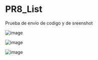 # PR8_List
Prueba de envio de codigo y de sreenshot

![image](https://github.com/user-attachments/assets/c6884224-525f-473d-a165-b5dfae32cbd4)

![image](https://github.com/user-attachments/assets/ee35edf8-096b-46ed-a2b3-c54c1055eed9)

![image](https://github.com/user-attachments/assets/5d16c6ec-66a9-4d96-8e7e-ecbb251dde53)


